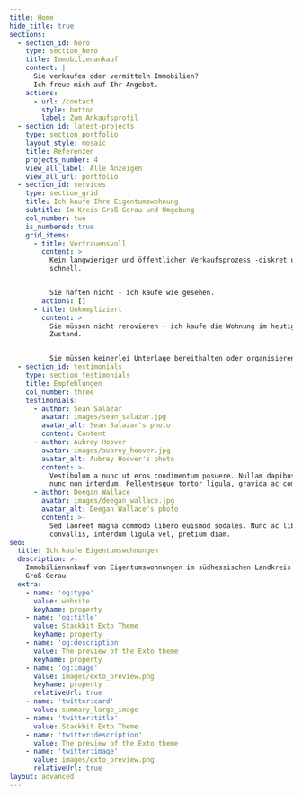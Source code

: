 ```yaml
---
title: Home
hide_title: true
sections:
  - section_id: hero
    type: section_hero
    title: Immobilienankauf
    content: |
      Sie verkaufen oder vermitteln Immobilien?
      Ich freue mich auf Ihr Angebot.
    actions:
      - url: /contact
        style: button
        label: Zum Ankaufsprofil
  - section_id: latest-projects
    type: section_portfolio
    layout_style: mosaic
    title: Referenzen
    projects_number: 4
    view_all_label: Alle Anzeigen
    view_all_url: portfolio
  - section_id: services
    type: section_grid
    title: Ich kaufe Ihre Eigentumswohnung
    subtitle: Im Kreis Groß-Gerau und Umgebung
    col_number: two
    is_numbered: true
    grid_items:
      - title: Vertrauensvoll
        content: >
          Kein langwieriger und öffentlicher Verkaufsprozess -diskret und
          schnell.


          Sie haften nicht - ich kaufe wie gesehen.
        actions: []
      - title: Unkompliziert
        content: >
          Sie müssen nicht renovieren - ich kaufe die Wohnung im heutigen
          Zustand.


          Sie müssen keinerlei Unterlage bereithalten oder organisieren.
  - section_id: testimonials
    type: section_testimonials
    title: Empfehlungen
    col_number: three
    testimonials:
      - author: Sean Salazar
        avatar: images/sean_salazar.jpg
        avatar_alt: Sean Salazar's photo
        content: Content
      - author: Aubrey Hoover
        avatar: images/aubrey_hoover.jpg
        avatar_alt: Aubrey Hoover's photo
        content: >-
          Vestibulum a nunc ut eros condimentum posuere. Nullam dapibus quis
          nunc non interdum. Pellentesque tortor ligula, gravida ac commodo eu.
      - author: Deegan Wallace
        avatar: images/deegan_wallace.jpg
        avatar_alt: Deegan Wallace's photo
        content: >-
          Sed laoreet magna commodo libero euismod sodales. Nunc ac libero
          convallis, interdum ligula vel, pretium diam.
seo:
  title: Ich kaufe Eigentumswohnungen
  description: >-
    Immobilienankauf von Eigentumswohnungen im südhessischen Landkreis
    Groß-Gerau
  extra:
    - name: 'og:type'
      value: website
      keyName: property
    - name: 'og:title'
      value: Stackbit Exto Theme
      keyName: property
    - name: 'og:description'
      value: The preview of the Exto theme
      keyName: property
    - name: 'og:image'
      value: images/exto_preview.png
      keyName: property
      relativeUrl: true
    - name: 'twitter:card'
      value: summary_large_image
    - name: 'twitter:title'
      value: Stackbit Exto Theme
    - name: 'twitter:description'
      value: The preview of the Exto theme
    - name: 'twitter:image'
      value: images/exto_preview.png
      relativeUrl: true
layout: advanced
---
```

